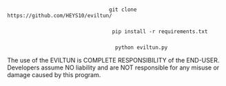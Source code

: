 ### 

                                     git clone https://github.com/HEYS10/eviltun/
                                     
### 

                                      pip install -r requirements.txt

### 
                                       python eviltun.py


The use of the EVILTUN is COMPLETE RESPONSIBILITY of the END-USER. Developers assume NO liability and are NOT responsible for any misuse or damage caused by this program. 
